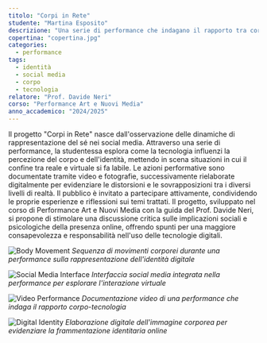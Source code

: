 ```yaml
---
titolo: "Corpi in Rete"
studente: "Martina Esposito"
descrizione: "Una serie di performance che indagano il rapporto tra corpo, identità e tecnologia nei social media."
copertina: "copertina.jpg"
categories:
  - performance
tags:
  - identità
  - social media
  - corpo
  - tecnologia
relatore: "Prof. Davide Neri"
corso: "Performance Art e Nuovi Media"
anno_accademico: "2024/2025"
---
```


Il progetto "Corpi in Rete" nasce dall'osservazione delle dinamiche di rappresentazione del sé nei social media. Attraverso una serie di performance, la studentessa esplora come la tecnologia influenzi la percezione del corpo e dell'identità, mettendo in scena situazioni in cui il confine tra reale e virtuale si fa labile. Le azioni performative sono documentate tramite video e fotografie, successivamente rielaborate digitalmente per evidenziare le distorsioni e le sovrapposizioni tra i diversi livelli di realtà. Il pubblico è invitato a partecipare attivamente, condividendo le proprie esperienze e riflessioni sui temi trattati. Il progetto, sviluppato nel corso di Performance Art e Nuovi Media con la guida del Prof. Davide Neri, si propone di stimolare una discussione critica sulle implicazioni sociali e psicologiche della presenza online, offrendo spunti per una maggiore consapevolezza e responsabilità nell'uso delle tecnologie digitali.


![Body Movement](img-1.jpg) 
*Sequenza di movimenti corporei durante una performance sulla rappresentazione dell'identità digitale*

![Social Media Interface](img-2.jpg)
*Interfaccia social media integrata nella performance per esplorare l'interazione virtuale*

![Video Performance](img-3.jpg)
*Documentazione video di una performance che indaga il rapporto corpo-tecnologia*

![Digital Identity](img-4.jpg)
*Elaborazione digitale dell'immagine corporea per evidenziare la frammentazione identitaria online*
